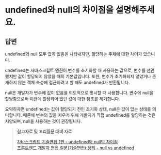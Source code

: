 # undefined와 null의 차이점을 설명해주세요.

## 답변

undefined와 null 모두 값이 없음을 나타내지만, 할당하는 주체에 대한 차이가 있습니다.

undefined는 자바스크립트 엔진이 변수를 초기화할 때 사용하는 값으로, 변수를 선언했지만 값이 할당되지 않았을 때의 기본값입니다. 또한, 변수가 초기화되지 않았거나 존재하지 않는 객체 속성에 접근하려고 할 때도 undefined가 반환됩니다.

null은 개발자가 변수에 값이 없음을 의도적으로 명시할 때 사용합니다. 변수에 null을 할당함으로써 이전에 할당되어 있던 값에 대한 참조를 제거합니다.

요약하자면 undefined는 값이 할당되기 전인 초기화 상태, null은 값이 없는 상태를 의미합니다. 때문에 변수의 값을 지우기 위해 개발자가 직접 undefined를 할당하는 것은 지양되며, null을 사용하는 것이 권장됩니다.

> **참고자료 및 꼬리질문 대비 자료**
>
> [자바스크립트 기술면접 1편 - undefined와 null의 차이점](https://velog.io/@iamkjw/%EC%9E%90%EB%B0%94%EC%8A%A4%ED%81%AC%EB%A6%BD%ED%8A%B8-%EA%B8%B0%EC%88%A0%EB%A9%B4%EC%A0%91-1%ED%8E%B8)  
> [프론트엔드 개발자 면접 질문(기술면접) 정리 - null vs undefined ](https://sunnykim91.tistory.com/121)
